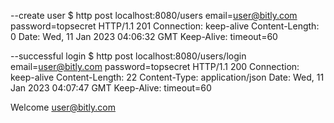--create user
$ http post localhost:8080/users email=user@bitly.com password=topsecret
HTTP/1.1 201
Connection: keep-alive
Content-Length: 0
Date: Wed, 11 Jan 2023 04:06:32 GMT
Keep-Alive: timeout=60

--successful login
$ http post localhost:8080/users/login email=user@bitly.com password=topsecret
HTTP/1.1 200
Connection: keep-alive
Content-Length: 22
Content-Type: application/json
Date: Wed, 11 Jan 2023 04:07:47 GMT
Keep-Alive: timeout=60

Welcome user@bitly.com

